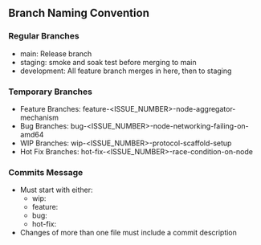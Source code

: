 ## Branch Naming Convention

### Regular Branches
- main: Release branch
- staging: smoke and soak test before merging to main
- development: All feature branch merges in here, then to staging

### Temporary Branches

- Feature Branches: feature-<ISSUE_NUMBER>-node-aggregator-mechanism
- Bug Branches: bug-<ISSUE_NUMBER>-node-networking-failing-on-amd64
- WIP Branches: wip-<ISSUE_NUMBER>-protocol-scaffold-setup
- Hot Fix Branches: hot-fix-<ISSUE_NUMBER>-race-condition-on-node

### Commits Message

- Must start with either:
  - wip: 
  - feature:
  - bug:
  - hot-fix:
- Changes of more than one file must include a commit description